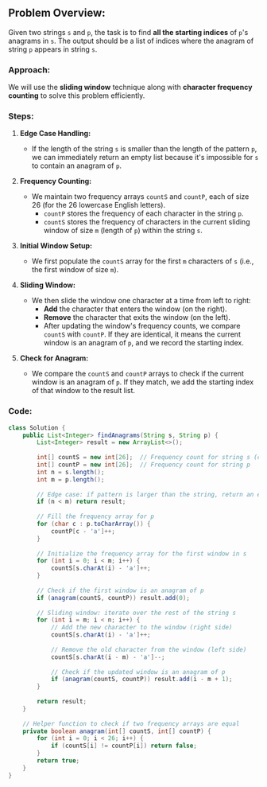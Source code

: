 ## Problem Overview:
Given two strings `s` and `p`, the task is to find **all the starting indices** of `p`'s anagrams in `s`. The output should be a list of indices where the anagram of string `p` appears in string `s`.

### Approach:
We will use the **sliding window** technique along with **character frequency counting** to solve this problem efficiently.

### Steps:
1. **Edge Case Handling:**
   - If the length of the string `s` is smaller than the length of the pattern `p`, we can immediately return an empty list because it's impossible for `s` to contain an anagram of `p`.
   
2. **Frequency Counting:**
   - We maintain two frequency arrays `countS` and `countP`, each of size 26 (for the 26 lowercase English letters).
     - `countP` stores the frequency of each character in the string `p`.
     - `countS` stores the frequency of characters in the current sliding window of size `m` (length of `p`) within the string `s`.

3. **Initial Window Setup:**
   - We first populate the `countS` array for the first `m` characters of `s` (i.e., the first window of size `m`).
   
4. **Sliding Window:**
   - We then slide the window one character at a time from left to right:
     - **Add** the character that enters the window (on the right).
     - **Remove** the character that exits the window (on the left).
     - After updating the window's frequency counts, we compare `countS` with `countP`. If they are identical, it means the current window is an anagram of `p`, and we record the starting index.
   
5. **Check for Anagram:**
   - We compare the `countS` and `countP` arrays to check if the current window is an anagram of `p`. If they match, we add the starting index of that window to the result list.

### Code:

```java
class Solution {
    public List<Integer> findAnagrams(String s, String p) {
        List<Integer> result = new ArrayList<>();
        
        int[] countS = new int[26];  // Frequency count for string s (current window)
        int[] countP = new int[26];  // Frequency count for string p
        int n = s.length();
        int m = p.length();
        
        // Edge case: if pattern is larger than the string, return an empty list
        if (n < m) return result;
        
        // Fill the frequency array for p
        for (char c : p.toCharArray()) {
            countP[c - 'a']++;
        }
        
        // Initialize the frequency array for the first window in s
        for (int i = 0; i < m; i++) {
            countS[s.charAt(i) - 'a']++;
        }
        
        // Check if the first window is an anagram of p
        if (anagram(countS, countP)) result.add(0);
        
        // Sliding window: iterate over the rest of the string s
        for (int i = m; i < n; i++) {
            // Add the new character to the window (right side)
            countS[s.charAt(i) - 'a']++;
            
            // Remove the old character from the window (left side)
            countS[s.charAt(i - m) - 'a']--;
            
            // Check if the updated window is an anagram of p
            if (anagram(countS, countP)) result.add(i - m + 1);
        }
        
        return result;
    }
    
    // Helper function to check if two frequency arrays are equal
    private boolean anagram(int[] countS, int[] countP) {
        for (int i = 0; i < 26; i++) {
            if (countS[i] != countP[i]) return false;
        }
        return true;
    }
}
```